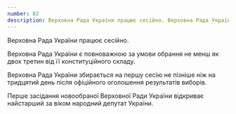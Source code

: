 ```yaml
---
number: 82
description: Верховна Рада України працює сесійно. Верховна Рада України є повноважною за умови обрання не менш як двох третин від її конституційного складу...
---
```


Верховна Рада України працює сесійно.

Верховна Рада України є повноважною за умови обрання не менш як двох третин від її конституційного складу.

Верховна Рада України збирається на першу сесію не пізніше ніж на тридцятий день після офіційного оголошення результатів
виборів.

Перше засідання новообраної Верховної Ради України відкриває найстарший за віком народний депутат України.
